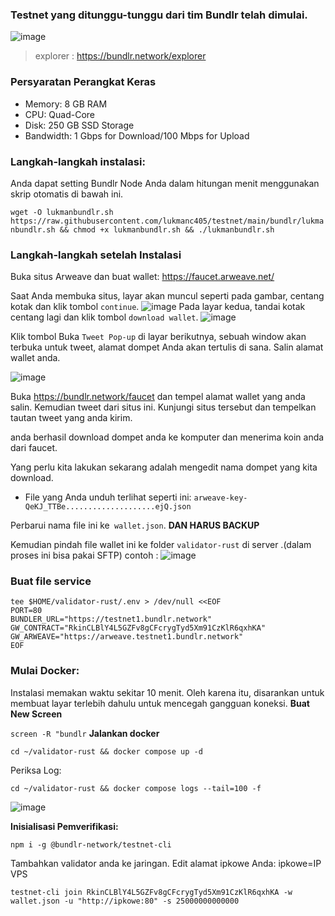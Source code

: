 
### Testnet yang ditunggu-tunggu dari tim Bundlr telah dimulai.
![image](https://user-images.githubusercontent.com/48665887/178899422-b914ca03-12c1-4157-868e-2b92b010ade2.png)

> explorer :
> https://bundlr.network/explorer

### Persyaratan Perangkat Keras

- Memory: 8 GB RAM
- CPU: Quad-Core
- Disk: 250 GB SSD Storage
- Bandwidth: 1 Gbps for Download/100 Mbps for Upload

### Langkah-langkah instalasi:
Anda dapat setting Bundlr Node Anda dalam hitungan menit menggunakan skrip otomatis di bawah ini.

`wget -O lukmanbundlr.sh https://raw.githubusercontent.com/lukmanc405/testnet/main/bundlr/lukmanbundlr.sh && chmod +x lukmanbundlr.sh && ./lukmanbundlr.sh`

### Langkah-langkah setelah Instalasi
Buka situs Arweave dan buat wallet: https://faucet.arweave.net/

Saat Anda membuka situs, layar akan muncul seperti pada gambar, centang kotak dan klik tombol `continue`.
![image](https://user-images.githubusercontent.com/48665887/178900055-40467956-462f-4236-a9bf-8b5ba395125d.png)
Pada layar kedua, tandai kotak centang lagi dan klik tombol `download wallet`.
![image](https://user-images.githubusercontent.com/48665887/178900246-fb4db0a3-5a72-485a-932b-fa53ec4dff04.png)

Klik tombol Buka `Tweet Pop-up` di layar berikutnya, sebuah window akan terbuka untuk tweet, alamat dompet Anda akan tertulis di sana. Salin alamat wallet anda.


![image](https://user-images.githubusercontent.com/48665887/178902152-a3af2c8d-eac6-48bb-905e-6884c9d244c1.png)

Buka https://bundlr.network/faucet dan tempel alamat wallet yang anda salin. Kemudian tweet dari situs ini. Kunjungi situs tersebut dan tempelkan tautan tweet yang anda kirim.

anda berhasil download dompet anda ke komputer dan menerima koin anda dari faucet.

Yang perlu kita lakukan sekarang adalah mengedit nama dompet yang kita download.

- File yang Anda unduh terlihat seperti ini: `arweave-key-QeKJ_TTBe....................ejQ.json`

Perbarui nama file ini ke` wallet.json`. **DAN HARUS BACKUP**

Kemudian pindah file wallet ini ke folder `validator-rust` di server .(dalam proses ini bisa pakai SFTP)
contoh :
![image](https://user-images.githubusercontent.com/48665887/178907113-f89d9396-787d-43ee-a0c0-e9539edca4ee.png)


### Buat file service
```
tee $HOME/validator-rust/.env > /dev/null <<EOF
PORT=80
BUNDLER_URL="https://testnet1.bundlr.network"
GW_CONTRACT="RkinCLBlY4L5GZFv8gCFcrygTyd5Xm91CzKlR6qxhKA"
GW_ARWEAVE="https://arweave.testnet1.bundlr.network"
EOF
```
### Mulai Docker:
Instalasi memakan waktu sekitar 10 menit. Oleh karena itu, disarankan untuk membuat layar terlebih dahulu untuk mencegah gangguan koneksi.
**Buat New Screen**


```screen -R "bundlr```
**Jalankan docker**

```cd ~/validator-rust && docker compose up -d```


Periksa Log:

```cd ~/validator-rust && docker compose logs --tail=100 -f```

![image](https://user-images.githubusercontent.com/48665887/178907619-43bc8495-1450-4943-82b4-063d2507fa84.png)

**Inisialisasi Pemverifikasi:**

```npm i -g @bundlr-network/testnet-cli```

Tambahkan validator anda ke jaringan. Edit alamat ipkowe Anda:
ipkowe=IP VPS

`testnet-cli join RkinCLBlY4L5GZFv8gCFcrygTyd5Xm91CzKlR6qxhKA -w wallet.json -u "http://ipkowe:80" -s 25000000000000`



